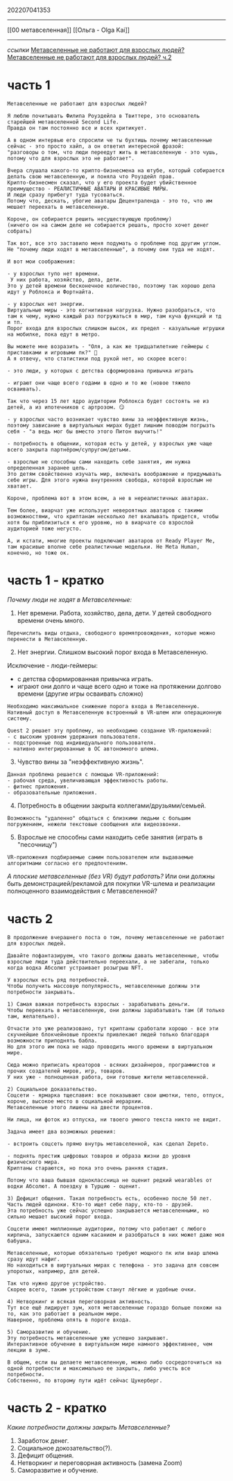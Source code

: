 202207041353
***
[[00 метавселенная]] [[Ольга - Olga Kai]]
***
*ссылки*
[Метавселенные не работают для взрослых людей?](https://t.me/olya_tashit/639)
[Метавселенные не работают для взрослых людей? ч.2](https://t.me/olya_tashit/641)

# часть 1
```
Метавселенные не работают для взрослых людей?

Я люблю почитывать Филипа Роуздейла в Твиттере, это основатель старейшей метавселенной Second Life.
Правда он там постоянно все и всех критикует.

А в одном интервью его спросили че ты бухтишь почему метавселенные сейчас - это просто хайп, а он ответил интересной фразой:
"разговоры о том, что люди переедут жить в метавселенную - это чушь, потому что для взрослых это не работает".

Вчера слушала какого-то крипто-бизнесмена на ютубе, который собирается делать свою метавселенную, и поняла что Роуздейл прав.
Крипто-бизнесмен сказал, что у его проекта будет убийственное преимущество - РЕАЛИСТИЧНЫЕ АВАТАРЫ И КРАСИВЫЕ МИРЫ.
И люди сразу прибегут туда тусоваться.
Потому что, дескать, убогие аватары Децентраленда - это то, что им мешает переехать в метавселенную.

Короче, он собирается решить несуществующую проблему)
(ничего он на самом деле не собирается решать, просто хочет денег собрать)

Так вот, все это заставило меня подумать о проблеме под другим углом.
Не "почему люди ходят в метавселенные", а почему они туда не ходят.

И вот мои соображения:

- у взрослых тупо нет времени.
 У них работа, хозяйство, дела, дети.
Это у детей времени бесконечное количество, поэтому так хорошо дела идут у Роблокса и Фортнайта.

- у взрослых нет энергии. 
Виртуальные миры - это когнитивная нагрузка. Нужно разобраться, что там к чему, нужно каждый раз погружаться в мир, там куча функций и тд и тп. 
Порог входа для взрослых слишком высок, их предел - казуальные игрушки на мобилке, пока едут в метро.

Вы можете мне возразить - "Оля, а как же тридцатилетние геймеры с приставками и игровыми пк?" 🤔
А я отвечу, что статистики под рукой нет, но скорее всего:

- это люди, у которых с детства сформирована привычка играть

- играют они чаще всего годами в одно и то же (новое тяжело осваивать).

Так что через 15 лет ядро аудитории Роблокса будет состоять не из детей, а из ипотечников с артрозом. 😏

- у взрослых часто возникает чувство вины за неэффективную жизнь, поэтому зависание в виртуальных мирах будет лишним поводом погрызть себя - "а ведь мог бы вместо этого Питон выучить!"

- потребность в общении, которая есть у детей, у взрослых уже чаще всего закрыта партнёром/супругом/детьми. 

- взрослые не способны сами находить себе занятия, им нужна определенная заранее цель.
Это детям свойственно изучать мир, включать воображение и придумывать себе игры. Для этого нужна внутренняя свобода, которой взрослым не хватает. 

Короче, проблема вот в этом всем, а не в нереалистичных аватарах.

Тем более, виарчат уже использует невероятных аватаров с такими возможностями, что криптанам несколько лет вкалывать придется, чтобы хотя бы приблизиться к его уровню, но в виарчате со взрослой аудиторией тоже негусто.

А, и кстати, многие проекты подключают аватаров от Ready Player Me, там красивые вполне себе реалистичные модельки. Не Meta Human, конечно, но тоже ок.
```
# часть 1 - кратко
*Почему люди не ходят в Метавселенные:*
1. Нет времени.
Работа, хозяйство, дела, дети.
У детей свободного времени очень много.
```
Перечислить виды отдыха, свободного времяпровождения, которые можно перенести в Метавселенную.
```

2. Нет энергии.
Слишком высокий порог входа в Метавселенную.

Исключение - люди-геймеры:
- с детства сформированная привычка играть.
- играют они долго и чаще всего одно и тоже на протяжении долгово времени (другие игры осваивать сложно)

```
Необходимо максимальное снижение порога входа в Метавселенную.
Нативный доступ в Метавселенную встроенный в VR-шлем или операционную систему.
```
```
Quest 2 решает эту проблему, но необходимо создание VR-приложений:
- с высоким уровнем удержания пользователя.
- подстроенные под индивидуального пользователя.
- нативно интегрированные в ОС автономного шлема.
```
3. Чувство вины за "неэффективную жизнь".
```
Данная проблема решается с помощью VR-приложений: 
- рабочая среда, увеличивающая эффективность работы.
- фитнес приложения.
- образовательные приложения.
```
4. Потребность в общении закрыта коллегами/друзьями/семьей.
```
Возможность "удаленно" общаться с близкими людьми с большим погружением, нежели текстовые сообщения или видеозвонки.
```
5. Взрослые не способны сами находить себе занятия (играть в "песочницу")
```
VR-приложения подбираемые самим пользователем или выдаваемые алгоритмами согласно его предпочтениям.
```

*А плоские метавселенные (без VR) будут работать?*
Или они должны быть демонстрацией/рекламой для покупки VR-шлема и реализации полноценного взаимодействия с Метавселенной?

# часть 2

```
В продолжение вчерашнего поста о том, почему метавселенные не работают для взрослых людей.

Давайте пофантазируем, что такого должны давать метавселенные, чтобы взрослые люди туда действительно переехали, а не забегали, только когда водка Абсолют устраивает розыгрыш NFT.

У взрослых есть ряд потребностей.
Чтобы получить массовую популярность, метавселенные должны эти потребности закрывать.

1) Самая важная потребность взрослых - зарабатывать деньги.
Чтобы переехать в метавселенную, они должны зарабатывать там (И только там, желательно).

Отчасти это уже реализовано, тут криптаны сработали хорошо - все эти скучнейшие блокчейновые проекты привлекают людей только благодаря возможности приподнять бабла.
Но для этого им пока не надо проводить много времени в виртуальном мире.

Сюда можно приписать креаторов - всяких дизайнеров, программистов и прочих создателей миров, игр, товаров.
У них уже - полноценная работа, они готовые жители метавселенной.

2) Социальное доказательство.
Соцсети - ярмарка тщеславия: все показывают свои шмотки, тело, отпуск, короче, высокое место в социальной иерархии.
Метавселенные этого лишены на двести процентов.

Ни лица, ни фоток из отпуска, ни твоего умного текста никто не видит.

Задача имеет два возможных решения:

- встроить соцсеть прямо внутрь метавселенной, как сделал Zepeto.

- поднять престиж цифровых товаров и образа жизни до уровня физического мира. 
Криптаны стараются, но пока это очень ранняя стадия. 

Потому что ваша бывшая одноклассница не оценит редкий wearables от водки Абсолют. А поездку в Турцию - оценит.

3) Дефицит общения. Такая потребность есть, особенно после 50 лет. Часть людей одиноки. Кто-то ищет себе пару, кто-то - друзей. 
Эта потребность уже сейчас успешно закрывается метавселенными, но сильно мешает высокий порог входа.

Соцсети имеют миллионные аудитории, потому что работают с любого кирпича, запускаются одним касанием и разобраться в них может даже моя бабушка.

Метавселенные, которые обязательно требуют мощного пк или виар шлема сразу идут нафиг.
Но находиться в виртуальных мирах с телефона - это задача для совсем упоротых, например, для детей.

Так что нужно другое устройство.
Скорее всего, таким устройством станут лёгкие и удобные очки.

4) Нетворкинг и всякая переговорная активность.
Тут все ещё лидирует зум, хотя метавселенные гораздо больше похожи на то, как это работает в реальном мире.
Наверное, проблема опять в пороге входа.

5) Саморазвитие и обучение. 
Эту потребность метавселенные уже успешно закрывают. 
Интерактивное обучение в виртуальном мире намного эффективнее, чем лекции в зуме. 

В общем, если вы делаете метавселенную, можно либо сосредоточиться на одной потребности и максимально ее закрыть, либо учесть все потребности.
Собственно, по второму пути идёт сейчас Цукерберг.
```
# часть 2 - кратко
*Какие потребности должны закрыть Метавселенные?*
1. Заработок денег.
2. Социальное докозательство(?).
3. Дефицит общения.
4. Нетворкинг и переговорная активность (замена Zoom)
5. Саморазвитие и обучение.